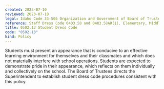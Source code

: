 ```yaml
---
created: 2023-07-10
reviewed: 2023-07-10
legal: Idaho Code 33-506 Organization and Government of Board of Trustees, Idaho Code 33-512(6),Governance of Schools
reference: Staff Dress Code 0403.58 and 0403.58AR(1), Elementary, Middle and Seoncdary Student Handbook
title: 0502.13 Student Dress Code
code: "0502.13"
kind: Policy
---
```


Students must present an appearance that is conducive to an effective learning environment for themselves and their classmates and which does not materially interfere with school operations. Students are expected to demonstrate pride in their appearance, which reflects on them individually and collectively on the school. The Board of Trustees directs the Superintendent to establish student dress code procedures consistent with this policy.

